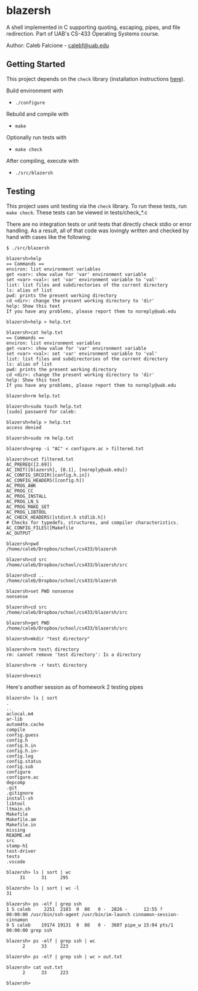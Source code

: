 # blazersh

A shell implemented in C supporting quoting, escaping, pipes, and file redirection. 
Part of UAB's CS-433 Operating Systems course. 

Author: Caleb Falcione - calebf@uab.edu


## Getting Started

This project depends on the `check` library 
(installation instructions <a href="https://libcheck.github.io/check/web/install.html">here</a>).

Build environment with
- `./configure`

Rebuild and compile with
- `make`

Optionally run tests with
- `make check`

After compiling, execute with
- `./src/blazersh`

## Testing

This project uses unit testing via the `check` library. To run these tests, run `make check`.
These tests can be viewed in tests/check_*.c

There are no integration tests or unit tests that directly check stdio or error 
handling. As a result, all of that code was lovingly written and checked by hand
with cases like the following:
```
$ ./src/blazersh 

blazersh>help
== Commands ==
environ: list environment variables
get <var>: show value for 'var' environment variable
set <var> <val>: set 'var' environment variable to 'val'
list: list files and subdirectories of the current directory
ls: alias of list
pwd: prints the present working directory
cd <dir>: change the present working directory to 'dir'
help: Show this text
If you have any problems, please report them to noreply@uab.edu

blazersh>help > help.txt

blazersh>cat help.txt
== Commands ==
environ: list environment variables
get <var>: show value for 'var' environment variable
set <var> <val>: set 'var' environment variable to 'val'
list: list files and subdirectories of the current directory
ls: alias of list
pwd: prints the present working directory
cd <dir>: change the present working directory to 'dir'
help: Show this text
If you have any problems, please report them to noreply@uab.edu

blazersh>rm help.txt

blazersh>sudo touch help.txt
[sudo] password for caleb:             

blazersh>help > help.txt
access denied

blazersh>sudo rm help.txt

blazersh>grep -i "AC" < configure.ac > filtered.txt

blazersh>cat filtered.txt
AC_PREREQ([2.69])
AC_INIT([blazersh], [0.1], [noreply@uab.edu])
AC_CONFIG_SRCDIR([config.h.in])
AC_CONFIG_HEADERS([config.h])
AC_PROG_AWK
AC_PROG_CC
AC_PROG_INSTALL
AC_PROG_LN_S
AC_PROG_MAKE_SET
AC_PROG_LIBTOOL
AC_CHECK_HEADERS([stdint.h stdlib.h])
# Checks for typedefs, structures, and compiler characteristics.
AC_CONFIG_FILES([Makefile
AC_OUTPUT

blazersh>pwd
/home/caleb/Dropbox/school/cs433/blazersh

blazersh>cd src
/home/caleb/Dropbox/school/cs433/blazersh/src

blazersh>cd ..
/home/caleb/Dropbox/school/cs433/blazersh

blazersh>set PWD nonsense
nonsense

blazersh>cd src
/home/caleb/Dropbox/school/cs433/blazersh/src

blazersh>get PWD
/home/caleb/Dropbox/school/cs433/blazersh/src

blazersh>mkdir "test directory"

blazersh>rm test\ directory
rm: cannot remove 'test directory': Is a directory

blazersh>rm -r test\ directory

blazersh>exit
```

Here's another session as of homework 2 testing pipes
```
blazersh> ls | sort
.
..
aclocal.m4
ar-lib
autom4te.cache
compile
config.guess
config.h
config.h.in
config.h.in~
config.log
config.status
config.sub
configure
configure.ac
depcomp
.git
.gitignore
install-sh
libtool
ltmain.sh
Makefile
Makefile.am
Makefile.in
missing
README.md
src
stamp-h1
test-driver
tests
.vscode

blazersh> ls | sort | wc
     31      31     295

blazersh> ls | sort | wc -l
31

blazersh> ps -elf | grep ssh
1 S caleb     2251  2183  0  80   0 -  2826 -      12:55 ?        00:00:00 /usr/bin/ssh-agent /usr/bin/im-launch cinnamon-session-cinnamon
0 S caleb    19174 19131  0  80   0 -  3607 pipe_w 15:04 pts/1    00:00:00 grep ssh

blazersh> ps -elf | grep ssh | wc
      2      33     223

blazersh> ps -elf | grep ssh | wc > out.txt

blazersh> cat out.txt
      2      33     223

blazersh> 
```
